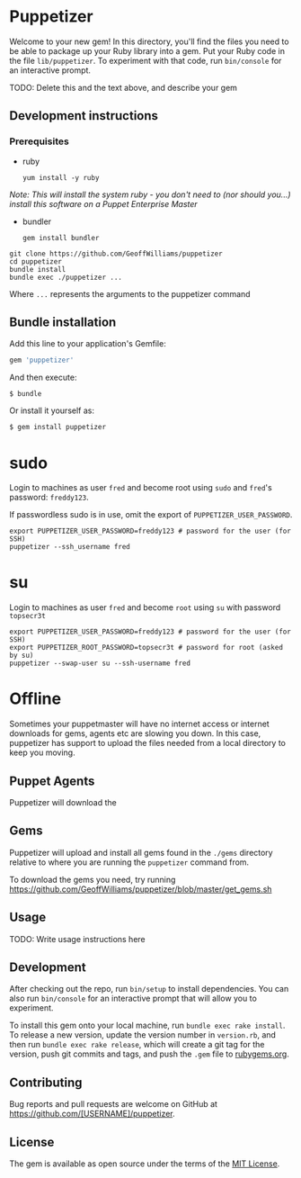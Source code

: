 # Puppetizer

Welcome to your new gem! In this directory, you'll find the files you need to be able to package up your Ruby library into a gem. Put your Ruby code in the file `lib/puppetizer`. To experiment with that code, run `bin/console` for an interactive prompt.

TODO: Delete this and the text above, and describe your gem

## Development instructions

### Prerequisites

* ruby

  ```shell
  yum install -y ruby
  ```
_Note:  This will install the system ruby - you don't need to (nor should you...) install this software on a Puppet Enterprise Master_

* bundler

  ```shell
  gem install bundler
  ```


```shell
git clone https://github.com/GeoffWilliams/puppetizer
cd puppetizer
bundle install
bundle exec ./puppetizer ...
```

Where `...` represents the arguments to the puppetizer command

## Bundle installation

Add this line to your application's Gemfile:

```ruby
gem 'puppetizer'
```

And then execute:

    $ bundle

Or install it yourself as:

    $ gem install puppetizer



# sudo
Login to machines as user `fred` and become root using `sudo` and `fred`'s password: `freddy123`.

If passwordless sudo is in use, omit the export of `PUPPETIZER_USER_PASSWORD`.

```shell
export PUPPETIZER_USER_PASSWORD=freddy123 # password for the user (for SSH)
puppetizer --ssh_username fred
```

# su
Login to machines as user `fred` and become `root` using `su` with password `topsecr3t`

```shell
export PUPPETIZER_USER_PASSWORD=freddy123 # password for the user (for SSH)
export PUPPETIZER_ROOT_PASSWORD=topsecr3t # password for root (asked by su)
puppetizer --swap-user su --ssh-username fred
```

# Offline
Sometimes your puppetmaster will have no internet access or internet downloads for gems, agents etc are slowing you down.  In this case, puppetizer has support to upload the files needed from a local directory to keep you moving.

## Puppet Agents
Puppetizer will download the

## Gems
Puppetizer will upload and install all gems found in the `./gems` directory relative to where you are running the `puppetizer` command from.

To download the gems you need, try running https://github.com/GeoffWilliams/puppetizer/blob/master/get_gems.sh



## Usage

TODO: Write usage instructions here

## Development

After checking out the repo, run `bin/setup` to install dependencies. You can also run `bin/console` for an interactive prompt that will allow you to experiment.

To install this gem onto your local machine, run `bundle exec rake install`. To release a new version, update the version number in `version.rb`, and then run `bundle exec rake release`, which will create a git tag for the version, push git commits and tags, and push the `.gem` file to [rubygems.org](https://rubygems.org).

## Contributing

Bug reports and pull requests are welcome on GitHub at https://github.com/[USERNAME]/puppetizer.


## License

The gem is available as open source under the terms of the [MIT License](http://opensource.org/licenses/MIT).
